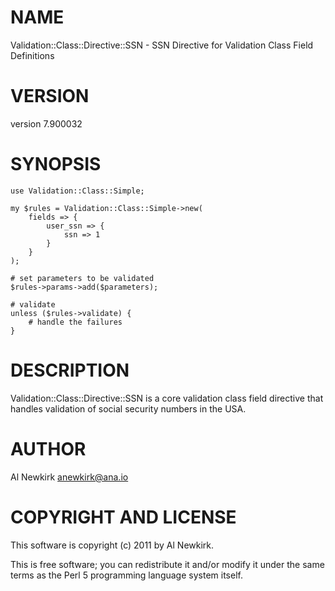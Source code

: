 # NAME

Validation::Class::Directive::SSN - SSN Directive for Validation Class Field Definitions

# VERSION

version 7.900032

# SYNOPSIS

    use Validation::Class::Simple;

    my $rules = Validation::Class::Simple->new(
        fields => {
            user_ssn => {
                ssn => 1
            }
        }
    );

    # set parameters to be validated
    $rules->params->add($parameters);

    # validate
    unless ($rules->validate) {
        # handle the failures
    }

# DESCRIPTION

Validation::Class::Directive::SSN is a core validation class field directive
that handles validation of social security numbers in the USA.

# AUTHOR

Al Newkirk <anewkirk@ana.io>

# COPYRIGHT AND LICENSE

This software is copyright (c) 2011 by Al Newkirk.

This is free software; you can redistribute it and/or modify it under
the same terms as the Perl 5 programming language system itself.
